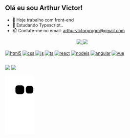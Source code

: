 ## Olá eu sou Arthur Victor!

- 🔭 Hoje trabalho com front-end
- 🌱 Estudando Typescript..
- 📫 Contate-me no email: arthurvictorprogm@gmail.com

<div align="center">
  <a href="https://github.com/arthurvictorprogm">
  <img height="180em" src="https://github-readme-stats.vercel.app/api?username=arthurvictorprogm&show_icons=true&theme=dracula&include_all_commits=true&count_private=true"/>
  <img height="180em" src="https://github-readme-stats.vercel.app/api/top-langs/?username=arthurvictorprogm&layout=compact&langs_count=7&theme=dracula"/>
</div>

  
  
<div style="display: inline_block"><br/>
  <img  align="center" alt="html5" src="https://img.shields.io/badge/HTML5-E34F26?style=for-the-badge&logo=html5&logoColor=white"/>
  <img  align="center" alt="css" src="https://img.shields.io/badge/CSS3-1572B6?style=for-the-badge&logo=css3&logoColor=white"/>
  <img  align="center" alt="js" src="https://img.shields.io/badge/JavaScript-F7DF1E?style=for-the-badge&logo=javascript&logoColor=black"/>
  <img  align="center" alt="ts" src="https://img.shields.io/badge/TypeScript-007ACC?style=for-the-badge&logo=typescript&logoColor=white"/>
  <img  align="center" alt="react" src="https://img.shields.io/badge/React-20232A?style=for-the-badge&logo=react&logoColor=61DAFB"/>
  <img  align="center" alt="nodejs" src="https://img.shields.io/badge/Node.js-43853D?style=for-the-badge&logo=node.js&logoColor=white"/>
  <img  align="center" alt="angular" src="https://img.shields.io/badge/Angular-DD0031?style=for-the-badge&logo=angular&logoColor=white"/>
  <img  align="center" alt="vue" src="https://img.shields.io/badge/Vue.js-35495E?style=for-the-badge&logo=vue.js&logoColor=4FC08D"/>
 <div/>
  
  ##
  
  <div> 
  
  <a href = "mailto:arthurvictorprogm@gmail.com"><img src="https://img.shields.io/badge/-Gmail-%23333?style=for-the-badge&logo=gmail&logoColor=white" target="_blank"></a>
  <a href="https://www.linkedin.com/in/arthur-victor-a2141a227/" target="_blank"><img src="https://img.shields.io/badge/-LinkedIn-%230077B5?style=for-the-badge&logo=linkedin&logoColor=white" target="_blank"></a> 
 
  ![Snake animation](https://github.com/rafaballerini/rafaballerini/blob/output/github-contribution-grid-snake.svg)
 
</div>

  
